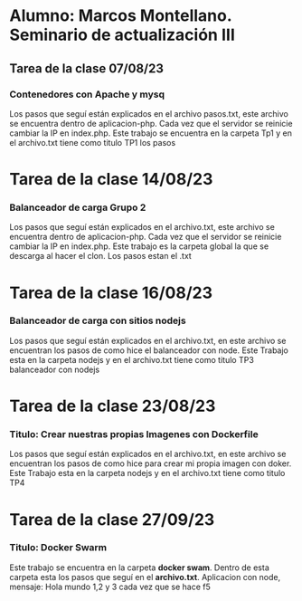 # Alumno: Marcos Montellano. Seminario de actualización III

## Tarea de la clase 07/08/23
### Contenedores con Apache y mysq
Los pasos que seguí están explicados en el archivo pasos.txt, este archivo se encuentra dentro de aplicacion-php. Cada vez que el servidor se reinicie cambiar la IP en index.php. Este trabajo se encuentra en la carpeta Tp1 y en el archivo.txt tiene como titulo TP1 los pasos


# Tarea de la clase 14/08/23
### Balanceador de carga Grupo 2
Los pasos que seguí están explicados en el archivo.txt, este archivo se encuentra dentro de aplicacion-php. Cada vez que el servidor se reinicie cambiar la IP en index.php. Este trabajo es la carpeta global la que se descarga al hacer el clon. Los pasos estan el .txt

# Tarea de la clase 16/08/23
### Balanceador de carga con sitios nodejs
Los pasos que seguí están explicados en el archivo.txt, en este archivo se encuentran los pasos de como hice el balanceador con node. Este Trabajo esta en la carpeta nodejs y en el archivo.txt tiene como titulo TP3 balanceador con nodejs

# Tarea de la clase 23/08/23
### Titulo: Crear nuestras propias Imagenes con Dockerfile
Los pasos que seguí están explicados en el archivo.txt, en este archivo se encuentran los pasos de como hice para crear mi propia imagen con doker. Este Trabajo esta en la carpeta nodejs y en el archivo.txt tiene como titulo TP4

# Tarea de la clase 27/09/23
### Titulo:  Docker Swarm
Este trabajo se encuentra en la carpeta **docker swam**. Dentro de esta carpeta esta los pasos que seguí en el **archivo.txt**. Aplicacion con node, mensaje: Hola mundo 1,2 y 3 cada vez que se hace f5
